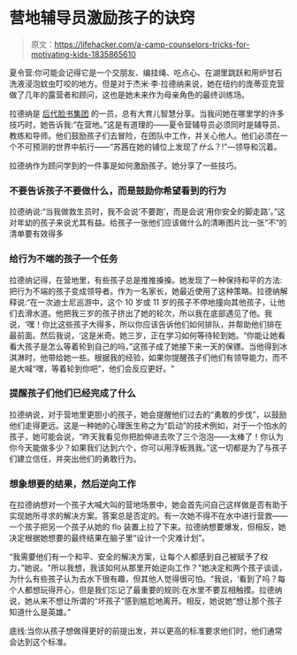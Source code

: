 # 营地辅导员激励孩子的诀窍

> 原文：<https://lifehacker.com/a-camp-counselors-tricks-for-motivating-kids-1835865610>

夏令营:你可能会记得它是一个交朋友、编挂绳、吃点心、在湖里跳跃和用炉甘石洗液浸泡蚊虫叮咬的地方。但是对于杰米·李·拉德纳来说，她在纽约的庞蒂亚克营做了几年的露营者和顾问，这也是她未来作为母亲角色的最终训练场。



拉德纳是 [后代脸书集团](https://www.facebook.com/groups/2018785615043946/) 的一员，总有大育儿智慧分享。当我问她在哪里学的许多技巧时，她告诉我:“在营地。”这是有道理的——夏令营辅导员必须同时是辅导员、教练和导师。他们鼓励孩子们去冒险，在团队中工作，并关心他人。他们必须在一个不可预测的世界中航行——“苏茜在她的铺位上发现了*什么*？!"—领导和沉着。

拉德纳作为顾问学到的一件事是如何激励孩子。她分享了一些技巧。

### 不要告诉孩子不要做什么，而是鼓励你希望看到的行为

拉德纳说:“当我做救生员时，我不会说‘不要跑’，而是会说‘用你安全的脚走路’。”这对年幼的孩子来说尤其有益。给孩子一张他们应该做什么的清晰图片比一张“不”的清单要有效得多

### 给行为不端的孩子一个任务

拉德纳记得，在营地里，有些孩子总是推推搡搡。她发现了一种保持和平的方法:把行为不端的孩子变成领导者。作为一名家长，她最近使用了这种策略。拉德纳解释说:“在一次迪士尼巡游中，这个 10 岁或 11 岁的孩子不停地撞向其他孩子，让他们去滑水道。他把我三岁的孩子挤出了她的轮次，所以我在底部遇见了他。我说，‘嘿！你比这些孩子大得多，所以你应该告诉他们如何排队，并帮助他们排在最前面。然后我说，‘这是米奇。她三岁，正在学习如何等待轮到她。“你能让她看看大孩子是怎么等着轮到自己的吗，”这孩子成了她接下来一天的保镖。当他得到冰淇淋时，他带给她一些。根据我的经验，如果你提醒孩子们他们有领导能力，而不是大喊“嘿，等着轮到你吧”，他们会反应更好。"

### 提醒孩子们他们已经完成了什么

拉德纳说，对于营地里更胆小的孩子，她会提醒他们过去的“勇敢的步伐”，以鼓励他们走得更远。这是一种她的心理医生称之为“启动”的技术例如，对于一个怕水的孩子，她可能会说，“昨天我看见你把脸伸进去吹了三个泡泡——太棒了！你认为你今天能做多少？如果我们达到六个，你可以用浮板溅我。”这一切都是为了与孩子们建立信任，并突出他们的勇敢行为。

### 想象想要的结果，然后逆向工作

在拉德纳想对一个孩子大喊大叫的营地场景中，她会首先问自己这样做是否有助于实现她所寻求的解决方案。答案总是否定的。有一次她不得不在水中进行营救——一个孩子把另一个孩子从她的 flo 装置上拉了下来。拉德纳想要爆发，但相反，她决定根据她想要的最终结果在脑子里“设计一个灾难计划”。

“我需要他们有一个和平、安全的解决方案，让每个人都感到自己被赋予了权力，”她说。"所以我想，我该如何从那里开始逆向工作？"她决定和两个孩子谈谈，为什么有些孩子认为去水下很有趣，但其他人觉得很可怕。“我说，‘看到了吗？每个人都想玩得开心，但是我们忘记了最重要的规则:在水里不要互相触摸。拉德纳说，她从来不想让所谓的“坏孩子”感到尴尬地离开。相反，她说她“想让那个孩子知道什么是英雄。”

底线:当你从孩子想做得更好的前提出发，并以更高的标准要求他们时，他们通常会达到这个标准。